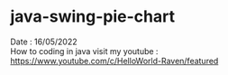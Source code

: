 # java-swing-pie-chart
Date : 16/05/2022<br/>
How to coding in java
visit my youtube : https://www.youtube.com/c/HelloWorld-Raven/featured
